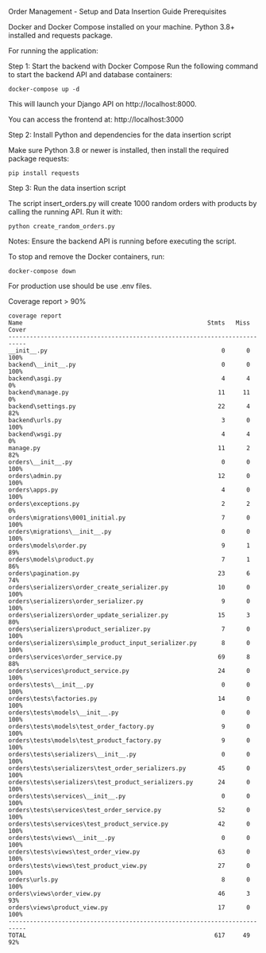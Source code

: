 Order Management - Setup and Data Insertion Guide
Prerequisites

Docker and Docker Compose installed on your machine.
Python 3.8+ installed and requests package.

For running the application:

Step 1: Start the backend with Docker Compose
Run the following command to start the backend API and database containers:

    docker-compose up -d

This will launch your Django API on http://localhost:8000.

You can access the frontend at: http://localhost:3000

Step 2: Install Python and dependencies for the data insertion script

Make sure Python 3.8 or newer is installed, then install the required package requests:

    pip install requests

Step 3: Run the data insertion script

The script insert_orders.py will create 1000 random orders with products by calling the running API.
Run it with:

    python create_random_orders.py

Notes: Ensure the backend API is running before executing the script.

To stop and remove the Docker containers, run:

    docker-compose down

For production use should be use .env files.

Coverage report > 90%

    coverage report             
    Name                                                    Stmts   Miss  Cover
    ---------------------------------------------------------------------------
    __init__.py                                                 0      0   100%
    backend\__init__.py                                         0      0   100%
    backend\asgi.py                                             4      4     0%
    backend\manage.py                                          11     11     0%
    backend\settings.py                                        22      4    82%
    backend\urls.py                                             3      0   100%
    backend\wsgi.py                                             4      4     0%
    manage.py                                                  11      2    82%
    orders\__init__.py                                          0      0   100%
    orders\admin.py                                            12      0   100%
    orders\apps.py                                              4      0   100%
    orders\exceptions.py                                        2      2     0%
    orders\migrations\0001_initial.py                           7      0   100%
    orders\migrations\__init__.py                               0      0   100%
    orders\models\order.py                                      9      1    89%
    orders\models\product.py                                    7      1    86%
    orders\pagination.py                                       23      6    74%
    orders\serializers\order_create_serializer.py              10      0   100%
    orders\serializers\order_serializer.py                      9      0   100%
    orders\serializers\order_update_serializer.py              15      3    80%
    orders\serializers\product_serializer.py                    7      0   100%
    orders\serializers\simple_product_input_serializer.py       8      0   100%
    orders\services\order_service.py                           69      8    88%
    orders\services\product_service.py                         24      0   100%
    orders\tests\__init__.py                                    0      0   100%
    orders\tests\factories.py                                  14      0   100%
    orders\tests\models\__init__.py                             0      0   100%
    orders\tests\models\test_order_factory.py                   9      0   100%
    orders\tests\models\test_product_factory.py                 9      0   100%
    orders\tests\serializers\__init__.py                        0      0   100%
    orders\tests\serializers\test_order_serializers.py         45      0   100%
    orders\tests\serializers\test_product_serializers.py       24      0   100%
    orders\tests\services\__init__.py                           0      0   100%
    orders\tests\services\test_order_service.py                52      0   100%
    orders\tests\services\test_product_service.py              42      0   100%
    orders\tests\views\__init__.py                              0      0   100%
    orders\tests\views\test_order_view.py                      63      0   100%
    orders\tests\views\test_product_view.py                    27      0   100%
    orders\urls.py                                              8      0   100%
    orders\views\order_view.py                                 46      3    93%
    orders\views\product_view.py                               17      0   100%
    ---------------------------------------------------------------------------
    TOTAL                                                     617     49    92%
